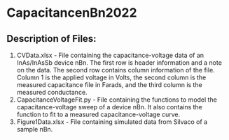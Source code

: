 # CapacitancenBn2022
## Description of Files:
1. CVData.xlsx - File containing the capacitance-voltage data of an InAs/InAsSb device nBn. The first row is header information and a note on the data. The second row contains column information of the file. Column 1 is the applied voltage in Volts, the second column is the measured capacitance file in Farads, and the third column is the measured conductance.
2. CapacitanceVoltageFit.py - File containing the functions to model the capacitance-voltage sweep of a device nBn. It also contains the function to fit to a measured capacitance-voltage curve.
3. Figure1Data.xlsx - File containing simulated data from Silvaco of a sample nBn.
